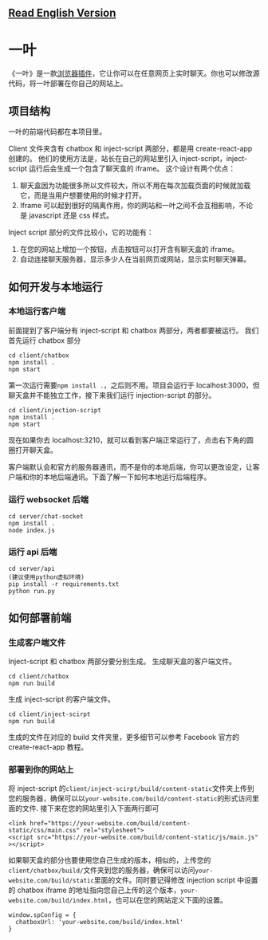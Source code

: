 ## [Read English Version](https://github.com/Same-Page/client/blob/master/README_EN.md)

# 一叶

《一叶》是一款[浏览器插件](https://chrome.google.com/webstore/detail/same-page/bldcellajihanglphncgjmceklbibjkk)，它让你可以在任意网页上实时聊天。你也可以修改源代码，将一叶部署在你自己的网站上。

## 项目结构

一叶的前端代码都在本项目里。

Client 文件夹含有 chatbox 和 inject-script 两部分，都是用 create-react-app 创建的。
他们的使用方法是，站长在自己的网站里引入 inject-script，inject-script 运行后会生成一个包含了聊天盒的 iframe。
这个设计有两个优点：

1. 聊天盒因为功能很多所以文件较大，所以不用在每次加载页面的时候就加载它，而是当用户想要使用的时候才打开。
2. Iframe 可以起到很好的隔离作用，你的网站和一叶之间不会互相影响，不论是 javascript 还是 css 样式。

Inject script 部分的文件比较小，它的功能有：

1. 在您的网站上增加一个按钮，点击按钮可以打开含有聊天盒的 iframe。
2. 自动连接聊天服务器，显示多少人在当前网页或网站，显示实时聊天弹幕。

## 如何开发与本地运行

### 本地运行客户端

前面提到了客户端分有 inject-script 和 chatbox 两部分，两者都要被运行。
我们首先运行 chatbox 部分

```
cd client/chatbox
npm install .
npm start
```

第一次运行需要`npm install .`，之后则不用。项目会运行于 localhost:3000，但聊天盒并不能独立工作，接下来我们运行 injection-script 的部分。

```
cd client/injection-script
npm install .
npm start
```

现在如果你去 localhost:3210，就可以看到客户端正常运行了，点击右下角的圆圈打开聊天盒。

客户端默认会和官方的服务器通讯，而不是你的本地后端，你可以更改设定，让客户端和你的本地后端通讯。下面了解一下如何本地运行后端程序。

### 运行 websocket 后端

```
cd server/chat-socket
npm install .
node index.js
```

### 运行 api 后端

```
cd server/api
(建议使用python虚拟环境)
pip install -r requirements.txt
python run.py
```

## 如何部署前端

### 生成客户端文件

Inject-script 和 chatbox 两部分要分别生成。
生成聊天盒的客户端文件。

```
cd client/chatbox
npm run build
```

生成 inject-script 的客户端文件。

```
cd client/inject-scirpt
npm run build
```

生成的文件在对应的 build 文件夹里，更多细节可以参考 Facebook 官方的 create-react-app 教程。

### 部署到你的网站上

将 inject-script 的`client/inject-scirpt/build/content-static`文件夹上传到您的服务器，确保可以以`your-website.com/build/content-static`的形式访问里面的文件. 接下来在您的网站里引入下面两行即可

```
<link href="https://your-website.com/build/content-static/css/main.css" rel="stylesheet">
<script src="https://your-website.com/build/content-static/js/main.js" ></script>
```

如果聊天盒的部分也要使用您自己生成的版本，相似的，上传您的`client/chatbox/build/`文件夹到您的服务器，确保可以访问`your-website.com/build/static`里面的文件。同时要记得修改 injection script 中设置的 chatbox iframe 的地址指向您自己上传的这个版本，`your-website.com/build/index.html`，也可以在您的网站定义下面的设置。

```
window.spConfig = {
  chatboxUrl: 'your-website.com/build/index.html'
}
```
